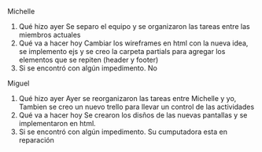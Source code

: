 Michelle
1. Qué hizo ayer
Se separo el equipo y se organizaron las tareas entre las miembros actuales
2. Qué va a hacer hoy
Cambiar los wireframes en html con la nueva idea, se implemento ejs y se creo la carpeta partials para agregar los elementos que se repiten (header y footer)
3. Si se encontró con algún impedimento.
No


Miguel 
1. Qué hizo ayer
Ayer se reorganizaron las tareas entre Michelle y yo, Tambien se creo un nuevo trello para llevar un control de las actividades
2. Qué va a hacer hoy
Se crearon los disños de las nuevas pantallas y se implementaron en html.
3. Si se encontró con algún impedimento.
Su cumputadora esta en reparación 

